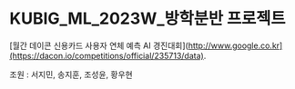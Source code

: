 # KUBIG_ML_2023W_방학분반 프로젝트

[월간 데이콘 신용카드 사용자 연체 예측 AI 경진대회](http://www.google.co.kr](https://dacon.io/competitions/official/235713/data).

조원 : 서지민, 송지훈, 조성윤, 황우현
